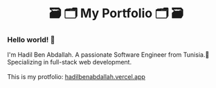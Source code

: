 <h1 align="center">🗃 🗂 My Portfolio 🗂 🗃</h1> 
<h3>Hello world! 👋</h3>
<div>I'm Hadil Ben Abdallah. A passionate Software Engineer from Tunisia.📍 Specializing in full-stack web development.</div>
<br>
<div>This is my protfolio: <a href="https://hadilbenabdallah.vercel.app/">hadilbenabdallah.vercel.app<a/></div>

